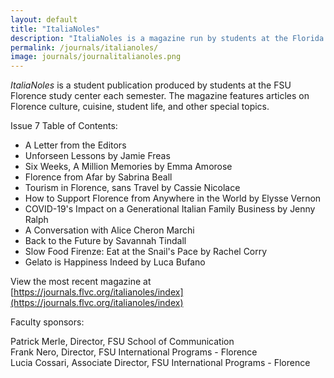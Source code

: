 ```yaml
---
layout: default
title: "ItaliaNoles"
description: "ItaliaNoles is a magazine run by students at the Florida State University Florence study center."
permalink: /journals/italianoles/
image: journals/journalitalianoles.png
---
```


*ItaliaNoles* is a student publication produced by students at the FSU Florence study center each semester. The magazine features articles on Florence culture, cuisine, student life, and other special topics.

Issue 7 Table of Contents:
- A Letter from the Editors
- Unforseen Lessons by Jamie Freas
- Six Weeks, A Million Memories by Emma Amorose
- Florence from Afar by Sabrina Beall
- Tourism in Florence, sans Travel by Cassie Nicolace
- How to Support Florence from Anywhere in the World by Elysse Vernon
- COVID-19's Impact on a Generational Italian Family Business by Jenny Ralph
- A Conversation with Alice Cheron Marchi
- Back to the Future by Savannah Tindall
- Slow Food Firenze: Eat at the Snail's Pace by Rachel Corry
- Gelato is Happiness Indeed by Luca Bufano

View the most recent magazine at [https://journals.flvc.org/italianoles/index](https://journals.flvc.org/italianoles/index)

Faculty sponsors:

Patrick Merle, Director, FSU School of Communication <br />
Frank Nero, Director, FSU International Programs - Florence <br />
Lucia Cossari, Associate Director, FSU International Programs - Florence 


